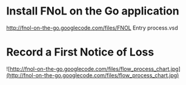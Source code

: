 # Install FNoL on the Go application #

http://fnol-on-the-go.googlecode.com/files/FNOL Entry process.vsd


# Record a First Notice of Loss #


![http://fnol-on-the-go.googlecode.com/files/flow_process_chart.jpg](http://fnol-on-the-go.googlecode.com/files/flow_process_chart.jpg)